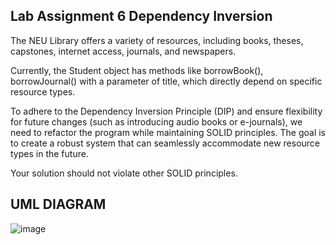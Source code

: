 ## Lab Assignment 6 Dependency Inversion
The NEU Library offers a variety of resources, including books, theses, capstones, internet access, journals, and newspapers.

Currently, the Student object has methods like borrowBook(), borrowJournal() with a parameter of title, which directly depend on specific resource types.

To adhere to the Dependency Inversion Principle (DIP) and ensure flexibility for future changes (such as introducing audio books or e-journals), we need to refactor the program while maintaining SOLID principles. The goal is to create a robust system that can seamlessly accommodate new resource types in the future.

Your solution should not violate other SOLID principles.

## UML DIAGRAM 
![image](https://github.com/frenchMontajes/Lab-Assignment-7/assets/130640700/53802fd1-d2cb-4574-841c-829a55efe2fd)
